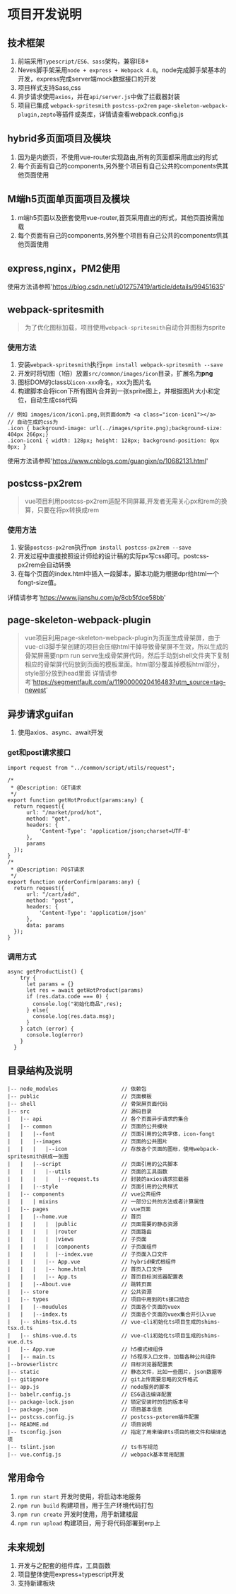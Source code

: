 # 项目开发说明
## 技术框架
1. 前端采用`Typescript/ES6、sass`架构，兼容IE8+
2. Neves脚手架采用`node + express + Webpack 4.0`。node完成脚手架基本的开发，express完成server端mock数据接口的开发
3. 项目样式支持Sass,css
5. 异步请求使用`axios`，并在`api/server.js`中做了拦截器封装
6. 项目已集成 `webpack-spritesmith` `postcss-px2rem` `page-skeleton-webpack-plugin,zepto`等插件或类库，详情请查看webpack.config.js

## hybrid多页面项目及模块
1. 因为是内嵌页，不使用vue-router实现路由,所有的页面都采用直出的形式
2. 每个页面有自己的components,另外整个项目有自己公共的components供其他页面使用

## M端h5页面单页面项目及模块
1. m端h5页面以及嵌套使用vue-router,首页采用直出的形式，其他页面按需加载
2. 每个页面有自己的components,另外整个项目有自己公共的components供其他页面使用

## express,nginx，PM2使用
使用方法请参照'https://blog.csdn.net/u012757419/article/details/99451635'

## webpack-spritesmith
> 为了优化图标加载，项目使用`webpack-spritesmith`自动合并图标为sprite

### 使用方法
1. 安装`webpack-spritesmith`执行`npm install webpack-spritesmith --save`
2. 开发时将切图（1倍）放置`src/common/images/icon`目录，扩展名为**png**
3. 图标DOM的class以`icon-xxx`命名，xxx为图片名
4. 构建脚本会将icon下所有图片合并到一张sprite图上，并根据图片大小和定位，自动生成css代码

```
// 例如 images/icon/icon1.png,则页面dom为 <a class="icon-icon1"></a>
// 自动生成的css为
.icon { background-image: url(../images/sprite.png);background-size: 404px 266px;}
.icon-icon1 { width: 128px; height: 128px; background-position: 0px 0px; }

```
使用方法请参照'https://www.cnblogs.com/guangixn/p/10682131.html'

## postcss-px2rem
> vue项目利用postcss-px2rem适配不同屏幕,开发者无需关心px和rem的换算，只要在将px转换成rem

### 使用方法
1. 安装`postcss-px2rem`执行`npm install postcss-px2rem --save`
2. 开发过程中直接按照设计师给的设计稿的实际px写css即可。postcss-px2rem会自动转换
3. 在每个页面的index.html中插入一段脚本，脚本功能为根据dpr给html一个fongt-size值。

详情请参考'https://www.jianshu.com/p/8cb5fdce58bb'

## page-skeleton-webpack-plugin
> vue项目利用page-skeleton-webpack-plugin为页面生成骨架屏，由于vue-cli3脚手架创建的项目会压缩html干掉<!-- shell -->导致骨架屏不生效，所以生成的骨架屏需要npm run serve生成骨架屏代码，然后手动到shell文件夹下复制相应的骨架屏代码放到页面的模板里面。html部分覆盖掉模板html部分，style部分放到head里面
详情请参考'https://segmentfault.com/a/1190000020416483?utm_source=tag-newest'

## 异步请求guifan
1. 使用axios、async、await开发

### get和post请求接口
```
import request from "../common/script/utils/request";

/*
 * @Description: GET请求
 */
export function getHotProduct(params:any) {
  return request({
      url: "/market/prod/hot",
      method: "get",
      headers: {
          'Content-Type': 'application/json;charset=UTF-8'
      },
      params
  });
}
/*
 * @Description: POST请求
 */
export function orderConfirm(params:any) {
  return request({
      url: "/cart/add",
      method: "post",
      headers: {
          'Content-Type': 'application/json'
      },
      data: params
  });
}

```

### 调用方式 

```
async getProductList() {
    try {
      let params = {}
      let res = await getHotProduct(params)
      if (res.data.code === 0) {
        console.log("初始化商品",res);
      } else{
        console.log(res.data.msg);
      }
    } catch (error) {
      console.log(error)
    }
  }

```

## 目录结构及说明

```
|-- node_modules                    // 依赖包
|-- public                          // 页面模板
|-- shell                           // 骨架屏页面代码
|-- src                             // 源码目录
|   |-- api                         // 各个页面异步请求的集合
|   |-- common                      // 页面的公共模块
|   |   |--font                     // 页面引用的公共字体，icon-fongt
|   |   |--images                   // 页面的公共图片
|   |   |   |--icon                 // 存放各个页面的图标，使用webpack-spritesmith拼成一张图
|   |   |--script                   // 页面引用的公共脚本
|   |   |   |--utils                // 页面的工具函数
|   |   |   |   |--request.ts       // 封装的axios请求拦截器
|   |   |--style                    // 页面引用的公共样式
|   |-- components                  // vue公共组件
|   |   | mixins                    // 一部分公共的方法或者计算属性
|   |-- pages                       // vue页面
|   |   |--home.vue                 // 首页
|   |   |   |  |public              // 页面需要的静态资源
|   |   |   |  |router              // 页面路由
|   |   |   |  |views               // 子页面
|   |   |   |  |components          // 子页面组件
|   |   |   |  |--index.vue         // 子页面入口文件
|   |   |   |-- App.vue             // hybrid模式根组件
|   |   |   |-- home.html           // 首页入口文件
|   |   |   |-- App.ts              // 首页目标浏览器配置表
|   |   |--About.vue                // 跳转页面
|   |-- store                       // 公共资源
|   |-- types                       // 项目中用到的ts接口结合
|   |   |--moudules                 // 页面各个页面的vuex  
|   |   |--index.ts                 // 页面各个页面的vuex集合并引入vue
|   |-- shims-tsx.d.ts              // vue-cli初始化ts项目生成的shims-tsx.d.ts
|   |-- shims-vue.d.ts              // vue-cli初始化ts项目生成的shims-vue.d.ts
|   |-- App.vue                     // h5模式根组件
|   |-- main.ts                     // h5程序入口文件，加载各种公共组件
|--browserlistrc                    // 目标浏览器配置表
|-- static                          // 静态文件，比如一些图片，json数据等
|-- gitignore                       // git上传需要忽略的文件格式
|-- app.js                          // node服务的脚本
|-- babelr.config.js                // ES6语法编译配置
|-- package-lock.json               // 锁定安装时的包的版本号
|-- package.json                    // 项目基本信息
|-- postcss.config.js               // postcss-pxtorem插件配置
|-- README.md                       // 项目说明
|-- tsconfig.json                   // 指定了用来编译ts项目的根文件和编译选项
|-- tslint.json                     // ts书写规范
|-- vue.config.js                   // webpack基本常用配置
```

## 常用命令
1. `npm run start` 开发时使用，将启动本地服务
2. `npm run build` 构建项目，用于生产环境代码打包
3. `npm run create` 开发时使用，用于新建楼层
4. `npm run upload` 构建项目，用于将代码部署到erp上

## 未来规划
1. 开发与之配套的组件库，工具函数
2. 项目整体使用express+typescript开发
3. 支持新建板块
